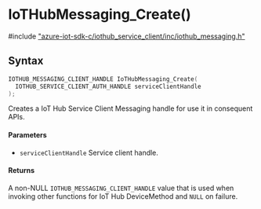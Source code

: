 # IoTHubMessaging_Create()

\#include ["azure-iot-sdk-c/iothub_service_client/inc/iothub_messaging.h"](../iot-c-ref-iothub-messaging-h.md)  

## Syntax

```C
IOTHUB_MESSAGING_CLIENT_HANDLE IoTHubMessaging_Create(
  IOTHUB_SERVICE_CLIENT_AUTH_HANDLE	serviceClientHandle
);

```

Creates a IoT Hub Service Client Messaging handle for use it in consequent APIs.

#### Parameters
* `serviceClientHandle` Service client handle.

#### Returns
A non-NULL `IOTHUB_MESSAGING_CLIENT_HANDLE` value that is used when invoking other functions for IoT Hub DeviceMethod and `NULL` on failure.

